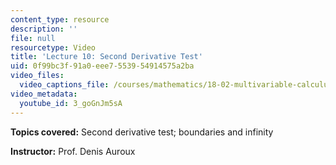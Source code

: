 ```yaml
---
content_type: resource
description: ''
file: null
resourcetype: Video
title: 'Lecture 10: Second Derivative Test'
uid: 0f99bc3f-91a0-eee7-5539-54914575a2ba
video_files:
  video_captions_file: /courses/mathematics/18-02-multivariable-calculus-fall-2007/video-lectures/lecture-10-second-derivative-test/3_goGnJm5sA.vtt
video_metadata:
  youtube_id: 3_goGnJm5sA
---
```


**Topics covered:** Second derivative test; boundaries and infinity

**Instructor:** Prof. Denis Auroux